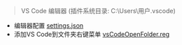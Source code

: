 > VS Code 编辑器 (插件系统目录: C:\Users\用户.vscode)

- 编辑器配置 [settings.json](DevTools/VsCode/settings.json)
- 添加VS Code到文件夹右键菜单 [vsCodeOpenFolder.reg](DevTools/VsCode/vsCodeOpenFolder.reg)